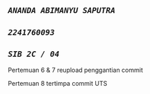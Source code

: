 ## *`ANANDA ABIMANYU SAPUTRA`*

## *`2241760093`*

## *`SIB 2C / 04`*

Pertemuan 6 & 7 reupload penggantian commit

Pertemuan 8 tertimpa commit UTS
